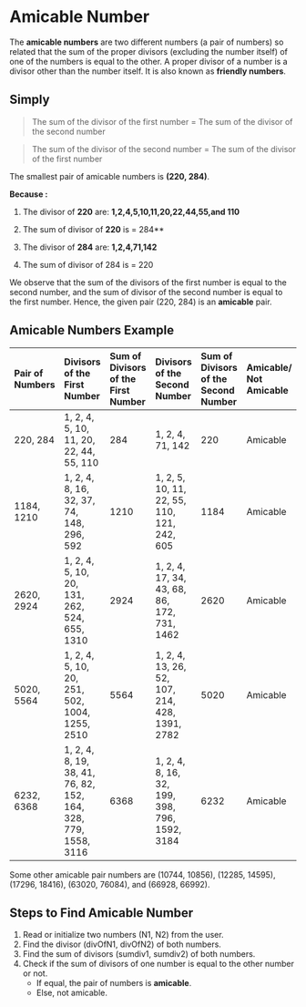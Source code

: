 # **Amicable Number**

The **amicable numbers** are two different numbers (a pair of numbers) so related that the sum of the proper divisors (excluding the number itself) of one of the numbers is equal to the other. A proper divisor of a number is a divisor other than the number itself. It is also known as **friendly numbers**.

## **Simply**

> The sum of the divisor of the first number = The sum of the divisor of the second number

> The sum of the divisor of the second number = The sum of the divisor of the first number

The smallest pair of amicable numbers is **(220, 284)**.

**Because :**

1. The divisor of **220** are: **1,2,4,5,10,11,20,22,44,55,and 110**

2. The sum of divisor of **220** is = 284\*\*

3. The divisor of **284** are: **1,2,4,71,142**

4. The sum of divisor of 284 is = 220

We observe that the sum of the divisors of the first number is equal to the second number, and the sum of divisor of the second number is equal to the first number. Hence, the given pair (220, 284) is an **amicable** pair.

## **Amicable Numbers Example**

| **Pair of Numbers** | **Divisors of the First Number**                               | **Sum of Divisors of the First Number** | **Divisors of the Second Number**              | **Sum of Divisors of the Second Number** | **Amicable/ Not Amicable** |
| :------------------ | :------------------------------------------------------------- | :-------------------------------------- | :--------------------------------------------- | :--------------------------------------- | :------------------------- |
| 220, 284            | 1, 2, 4, 5, 10, 11, 20, 22, 44, 55, 110                        | 284                                     | 1, 2, 4, 71, 142                               | 220                                      | Amicable                   |
| 1184, 1210          | 1, 2, 4, 8, 16, 32, 37, 74, 148, 296, 592                      | 1210                                    | 1, 2, 5, 10, 11, 22, 55, 110, 121, 242, 605    | 1184                                     | Amicable                   |
| 2620, 2924          | 1, 2, 4, 5, 10, 20, 131, 262, 524, 655, 1310                   | 2924                                    | 1, 2, 4, 17, 34, 43, 68, 86, 172, 731, 1462    | 2620                                     | Amicable                   |
| 5020, 5564          | 1, 2, 4, 5, 10, 20, 251, 502, 1004, 1255, 2510                 | 5564                                    | 1, 2, 4, 13, 26, 52, 107, 214, 428, 1391, 2782 | 5020                                     | Amicable                   |
| 6232, 6368          | 1, 2, 4, 8, 19, 38, 41, 76, 82, 152, 164, 328, 779, 1558, 3116 | 6368                                    | 1, 2, 4, 8, 16, 32, 199, 398, 796, 1592, 3184  | 6232                                     | Amicable                   |

Some other amicable pair numbers are (10744, 10856), (12285, 14595), (17296, 18416), (63020, 76084), and (66928, 66992).

## **Steps to Find Amicable Number**

1. Read or initialize two numbers (N1, N2) from the user.
2. Find the divisor (divOfN1, divOfN2) of both numbers.
3. Find the sum of divisors (sumdiv1, sumdiv2) of both numbers.
4. Check if the sum of divisors of one number is equal to the other number or not.
   - If equal, the pair of numbers is **amicable**.
   - Else, not amicable.
